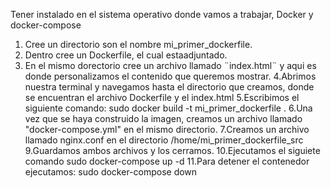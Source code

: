 Tener instalado en el sistema operativo donde vamos a trabajar, Docker y docker-compose

1. Cree un directorio son el nombre mi_primer_dockerfile.
2. Dentro cree un Dockerfile, el cual estaadjuntado.
3. En el mismo dorectorio cree un archivo llamado ¨index.html¨ y aqui es donde personalizamos el contenido que queremos mostrar.
4.Abrimos nuestra terminal y navegamos hasta el directorio que creamos, donde se encuentran el archivo Dockerfile y el index.html
5.Escribimos el siguiente comando: sudo docker build -t mi_primer_dockerfile .
6.Una vez que se haya construido la imagen, creamos un archivo llamado "docker-compose.yml" en el mismo directorio.
7.Creamos un archivo llamado nginx.conf en el directorio /home/mi_primer_dockerfile_src
9.Guardamos ambos archivos y los cerramos.
10.Ejecutamos el siguiete comando sudo docker-compose up -d
11.Para detener el contenedor ejecutamos: sudo docker-compose down 
